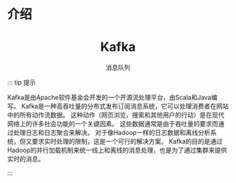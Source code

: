 # 介绍

<h1 align="center">Kafka</h1>

<p align="center">消息队列</p>

::: tip 提示

Kafka是由Apache软件基金会开发的一个开源流处理平台，由Scala和Java编写。
Kafka是一种高吞吐量的分布式发布订阅消息系统，它可以处理消费者在网站中的所有动作流数据。 
这种动作（网页浏览，搜索和其他用户的行动）是在现代网络上的许多社会功能的一个关键因素。 
这些数据通常是由于吞吐量的要求而通过处理日志和日志聚合来解决。 
对于像Hadoop一样的日志数据和离线分析系统，但又要求实时处理的限制，这是一个可行的解决方案。
Kafka的目的是通过Hadoop的并行加载机制来统一线上和离线的消息处理，也是为了通过集群来提供实时的消息。

:::
